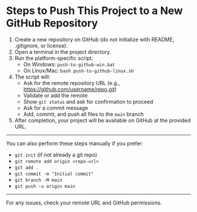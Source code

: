 # Steps to Push This Project to a New GitHub Repository

1. Create a new repository on GitHub (do not initialize with README, .gitignore, or license).
2. Open a terminal in the project directory.
3. Run the platform-specific script:
   - On Windows: `push-to-github-win.bat`
   - On Linux/Mac: `bash push-to-github-linux.sh`
4. The script will:
   - Ask for the remote repository URL (e.g., https://github.com/username/repo.git)
   - Validate or add the remote
   - Show `git status` and ask for confirmation to proceed
   - Ask for a commit message
   - Add, commit, and push all files to the `main` branch
5. After completion, your project will be available on GitHub at the provided URL.

---

You can also perform these steps manually if you prefer:

- `git init` (if not already a git repo)
- `git remote add origin <repo-url>`
- `git add .`
- `git commit -m "Initial commit"`
- `git branch -M main`
- `git push -u origin main`

---

For any issues, check your remote URL and GitHub permissions.
